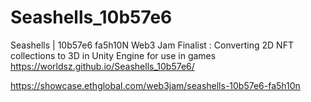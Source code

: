 # Seashells_10b57e6
Seashells | 10b57e6 fa5h10N
Web3 Jam Finalist : Converting 2D NFT collections to 3D in Unity Engine for use in games
https://worldsz.github.io/Seashells_10b57e6/

https://showcase.ethglobal.com/web3jam/seashells-10b57e6-fa5h10n
